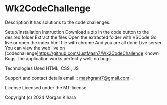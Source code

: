 # Wk2CodeChallenge
Description
It has solutions to the code challenges.

Setup/Installation Instruction
Download a zip in the code button to the desired folder
Extract the files
Open the extracted folder with VSCode
Go live or open the index.html file with chrome
And you are all done
Live server
You can view the web live on [codechallenge]https://github.com/JustMash7/Wk2CodeChallenge
Known Bugs
The application works perfectly well, no bugs.

Technologies Used
HTML, CSS , JS

Support and contact details
email :: mashgrant7@gmail.com

License
Licensed under the MT-license

Copyright (c) 2024 Morgan Kihara

